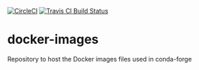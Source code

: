 [![CircleCI](https://circleci.com/gh/conda-forge/docker-images/tree/master.svg?style=shield)](https://circleci.com/gh/conda-forge/docker-images/tree/master)
[![Travis CI Build Status](https://travis-ci.com/conda-forge/docker-images.svg?branch=master)](https://travis-ci.com/conda-forge/docker-images)

# docker-images
Repository to host the Docker images files used in conda-forge
